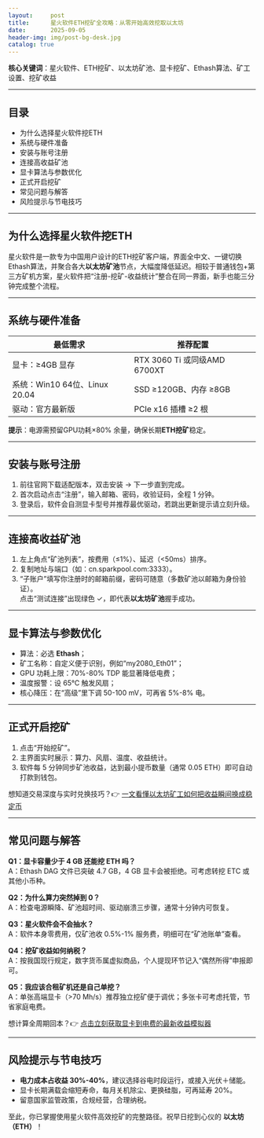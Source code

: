```yaml
---
layout:     post
title:      星火软件ETH挖矿全攻略：从零开始高效挖取以太坊
date:       2025-09-05
header-img: img/post-bg-desk.jpg
catalog: true
---
```


**核心关键词**：星火软件、ETH挖矿、以太坊矿池、显卡挖矿、Ethash算法、矿工设置、挖矿收益

---

## 目录
- 为什么选择星火软件挖ETH  
- 系统与硬件准备  
- 安装与账号注册  
- 连接高收益矿池  
- 显卡算法与参数优化  
- 正式开启挖矿  
- 常见问题与解答  
- 风险提示与节电技巧  

---

## 为什么选择星火软件挖ETH  
星火软件是一款专为中国用户设计的ETH挖矿客户端，界面全中文、一键切换Ethash算法，并聚合各大**以太坊矿池**节点，大幅度降低延迟。相较于普通钱包+第三方矿机方案，星火软件把“注册-挖矿-收益统计”整合在同一界面，新手也能三分钟完成整个流程。

---

## 系统与硬件准备
| 最低需求 | 推荐配置 |
|---|---|
| 显卡：≥4GB 显存 | RTX 3060 Ti 或同级AMD 6700XT |
| 系统：Win10 64位、Linux 20.04 | SSD ≥120GB、内存 ≥8GB |
| 驱动：官方最新版 | PCIe x16 插槽 ≥2 根 |

**提示**：电源需预留GPU功耗×80% 余量，确保长期**ETH挖矿**稳定。

---

## 安装与账号注册
1. 前往官网下载适配版本，双击安装 → 下一步直到完成。  
2. 首次启动点击“注册”，输入邮箱、密码，收验证码，全程 1 分钟。  
3. 登录后，软件会自测显卡型号并推荐最优驱动，若跳出更新提示请立刻升级。

---

## 连接高收益矿池
1. 左上角点“矿池列表”，按费用（≤1%）、延迟（<50ms）排序。  
2. 复制地址与端口（如：cn.sparkpool.com:3333）。  
3. “子账户”填写你注册时的邮箱前缀，密码可随意（多数矿池以邮箱为身份验证）。  
点击“测试连接”出现绿色 ✓，即代表**以太坊矿池**握手成功。

---

## 显卡算法与参数优化
- 算法：必选 **Ethash**；  
- 矿工名称：自定义便于识别，例如“my2080_Eth01”；  
- GPU 功耗上限：70%-80% TDP 能显著降低电费；  
- 温度报警：设 65℃ 触发风扇；  
- 核心降压：在“高级”里下调 50-100 mV，可再省 5%-8% 电。

---

## 正式开启挖矿
1. 点击“开始挖矿”。  
2. 主界面实时展示：算力、风扇、温度、收益统计。  
3. 软件每 5 分钟同步矿池收益，达到最小提币数量（通常 0.05 ETH）即可自动打款到钱包。  

想知道交易深度与实时兑换技巧？👉 [一文看懂以太坊矿工如何把收益瞬间换成稳定币](https://okxdog.com/)

---

## 常见问题与解答

**Q1：显卡容量少于 4 GB 还能挖 ETH 吗？**  
A：Ethash DAG 文件已突破 4.7 GB，4 GB 显卡会被拒绝。可考虑转挖 ETC 或其他小币种。

**Q2：为什么算力突然掉到 0？**  
A：检查电源瞬降、矿池超时间、驱动崩溃三步骤，通常十分钟内可恢复。

**Q3：星火软件会不会抽水？**  
A：软件本身零费用，仅矿池收 0.5%-1% 服务费，明细可在“矿池账单”查看。

**Q4：挖矿收益如何纳税？**  
A：按我国现行规定，数字货币属虚拟商品，个人提现环节记入“偶然所得”申报即可。

**Q5：我应该合租矿机还是自己单挖？**  
A：单张高端显卡（>70 Mh/s）推荐独立挖矿便于调优；多张卡可考虑托管，节省家庭电费。  

想计算全周期回本？👉 [点击立刻获取显卡到电费的最新收益模拟器](https://okxdog.com/)

---

## 风险提示与节电技巧
- **电力成本占收益 30%-40%**，建议选择谷电时段运行，或接入光伏＋储能。  
- 显卡长期满载会缩短寿命，每月关机除尘、更换硅脂，可再延寿 20%。  
- 留意国家监管政策，合规经营，合理纳税。

至此，你已掌握使用星火软件高效挖矿的完整路径。祝早日挖到心仪的 **以太坊（ETH）**！
